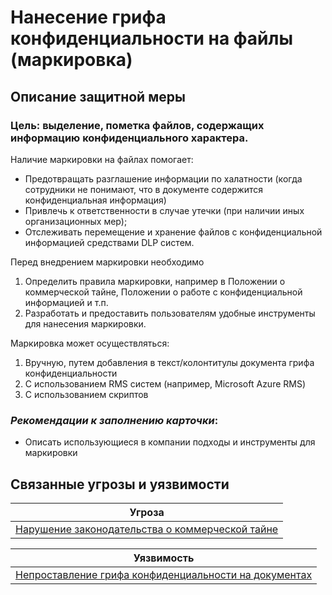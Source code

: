# Нанесение грифа конфиденциальности на файлы (маркировка)

## Описание защитной меры
### Цель: выделение, пометка файлов, содержащих информацию конфиденциального характера.
Наличие маркировки на файлах помогает:

+ Предотвращать разглашение информации по халатности (когда сотрудники не понимают, что в документе содержится конфиденциальная информация)
+ Привлечь к ответственности в случае утечки (при наличии иных организационных мер);
+ Отслеживать перемещение и хранение файлов с конфиденциальной информацией средствами DLP систем.

Перед внедрением маркировки необходимо

1. Определить правила маркировки, например в Положении о коммерческой тайне, Положении о работе с конфиденциальной информацией и т.п.
2. Разработать и предоставить пользователям удобные инструменты для нанесения маркировки.

Маркировка может осуществляться:

1. Вручную, путем добавления в текст/колонтитулы документа грифа конфиденциальности
2. С использованием RMS систем (например, Microsoft Azure RMS)
3. С использованием скриптов


### *Рекомендации к заполнению карточки*:
+ Описать использующиеся в компании подходы и инструменты для маркировки

## Связанные угрозы и уязвимости
|Угроза|
|-|
|[Нарушение законодательства о коммерческой тайне](/vkr/threats/page6)|

|Уязвимость|
|-|
|[Непроставление грифа конфиденциальности на документах](/vkr/vulnerabilities/page10)|
